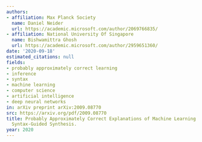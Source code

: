 ```yaml
---
authors:
- affiliation: Max Planck Society
  name: Daniel Neider
  url: https://academic.microsoft.com/author/2069766835/
- affiliation: National University Of Singapore
  name: Bishwamittra Ghosh
  url: https://academic.microsoft.com/author/2959651360/
date: '2020-09-18'
estimated_citations: null
fields:
- probably approximately correct learning
- inference
- syntax
- machine learning
- computer science
- artificial intelligence
- deep neural networks
in: arXiv preprint arXiv:2009.08770
src: https://arxiv.org/pdf/2009.08770
title: Probably Approximately Correct Explanations of Machine Learning Models via
  Syntax-Guided Synthesis.
year: 2020
---
```

